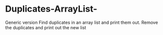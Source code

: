 # Duplicates-ArrayList-
Generic version
Find duplicates in an array list and print them out.
Remove the duplicates and print out the new list
